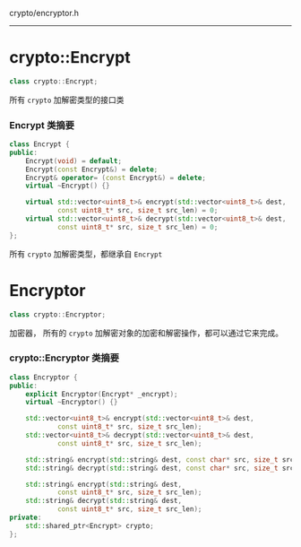 crypto/encryptor.h

-----

# crypto::Encrypt

```cpp
class crypto::Encrypt;
```

所有 `crypto` 加解密类型的接口类


### Encrypt 类摘要

```cpp
class Encrypt {
public:
    Encrypt(void) = default;
    Encrypt(const Encrypt&) = delete;
    Encrypt& operator= (const Encrypt&) = delete;
    virtual ~Encrypt() {}

    virtual std::vector<uint8_t>& encrypt(std::vector<uint8_t>& dest, 
            const uint8_t* src, size_t src_len) = 0;
    virtual std::vector<uint8_t>& decrypt(std::vector<uint8_t>& dest, 
            const uint8_t* src, size_t src_len) = 0;
};
```

所有 `crypto` 加解密类型，都继承自 `Encrypt`


# Encryptor

```cpp
class crypto::Encryptor;
```

加密器， 所有的 `crypto` 加解密对象的加密和解密操作，都可以通过它来完成。


### crypto::Encryptor 类摘要

```cpp
class Encryptor {
public:
    explicit Encryptor(Encrypt* _encrypt);
    virtual ~Encryptor() {}

    std::vector<uint8_t>& encrypt(std::vector<uint8_t>& dest, 
            const uint8_t* src, size_t src_len);
    std::vector<uint8_t>& decrypt(std::vector<uint8_t>& dest, 
            const uint8_t* src, size_t src_len);

    std::string& encrypt(std::string& dest, const char* src, size_t src_len);
    std::string& decrypt(std::string& dest, const char* src, size_t src_len);

    std::string& encrypt(std::string& dest, 
            const uint8_t* src, size_t src_len);
    std::string& decrypt(std::string& dest, 
            const uint8_t* src, size_t src_len);
private:
    std::shared_ptr<Encrypt> crypto;
};
```